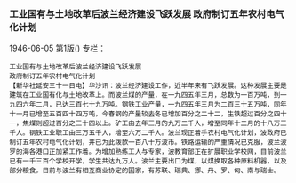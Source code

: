 ### 工业国有与土地改革后波兰经济建设飞跃发展  政府制订五年农村电气化计划

1946-06-05
第1版()
专栏：

    工业国有与土地改革后波兰经济建设飞跃发展
    政府制订五年农村电气化计划
    【新华社延安三十一日电】华沙讯：波兰经济建设工作，近半年来有飞跃发展。这种发展主要是建筑在工业国有化与土地改革上。而波兰煤的产量，在一九四五年三月，总数为一百万吨，到一九四六年二月，已达三百七十九万吨。钢铁工业产量，一九四五年三月为二百三十五万吨，同年十一月已增至五百四十四万吨，今春钢的产量较去冬已增加百分之二十二，生铁超过百分之四十一，焦煤则超过百分之三十四以上。矿工由去年三月的九万二千人，增至同年十二月的十八万三千人。钢铁工业职工由三万五千人，增至六万二千人。波兰现正着手农村电气化计划，波政府已制订五年农村电气化计划，并已为此拨款一百八十万波币。铁路运输的严重情况已克服，波兰波罗的海各港口正加紧工作着。为增加熟练工人与专家，波教育部正在扩展职业学校网，目前波兰已有一千三百个学校开学，学生共达九万人。波兰主要出口为煤，以煤换取各种原料机器，以及部分粮食。目前与波兰有相互商业协定的国家，有苏联、瑞典、挪、丹、罗、匈、南与瑞士。
